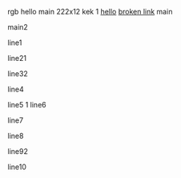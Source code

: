rgb
hello main 222x12
kek
1
[hello](./wow.md)
[broken link](./broken.md)
main

main2

line1

line21

line32

line4

line5
1
line6

line7


line8


line92

line10
